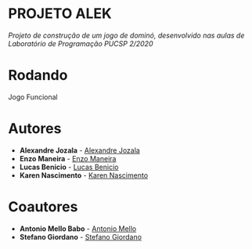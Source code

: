 <h1 aling="center">
    <strong> PROJETO ALEK 
    </strong>
</h1>

<p aling="center">
    <i> Projeto de construção de um jogo de dominó, desenvolvido nas aulas de Laboratório de Programação PUCSP 2/2020
    </i>
</p>

# Rodando 
<p> Jogo Funcional </p>

# Autores
* **Alexandre Jozala** - [Alexandre Jozala](https://github.com/alejozala0)
* **Enzo Maneira** - [Enzo Maneira](https://github.com/enzomaneira)
* **Lucas Benicio** - [Lucas Benicio](https://github.com/BenicioLucas)
* **Karen Nascimento** - [Karen Nascimento](https://github.com/karendev1)

# Coautores
* **Antonio Mello Babo** - [Antonio Mello](https://github.com/melloTonio)
* **Stefano Giordano** - [Stefano Giordano](https://github.com/Giordano26)
